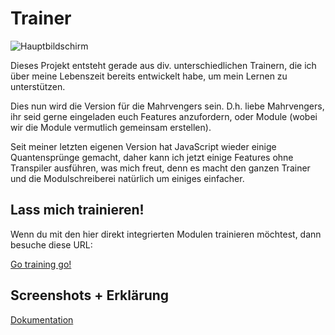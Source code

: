 # Trainer

![Hauptbildschirm](Dokumentation/images/Hauptbildschirm.png)

Dieses Projekt entsteht gerade aus div. unterschiedlichen Trainern, die ich über meine Lebenszeit bereits entwickelt habe, um mein Lernen zu unterstützen. 

Dies nun wird die Version für die Mahrvengers sein. D.h. liebe Mahrvengers, ihr seid gerne eingeladen euch Features anzufordern, oder Module (wobei wir die Module vermutlich gemeinsam erstellen).

Seit meiner letzten eigenen Version hat JavaScript wieder einige Quantensprünge gemacht, daher kann ich jetzt einige Features ohne Transpiler ausführen, was mich freut, denn es macht den ganzen Trainer und die Modulschreiberei natürlich um einiges einfacher.

## Lass mich trainieren!

Wenn du mit den hier direkt integrierten Modulen trainieren möchtest, dann besuche diese URL:

[Go training go!](https://mahrvengers.github.io/Trainer/Source/)

## Screenshots + Erklärung

[Dokumentation](Documentation/index.md)




